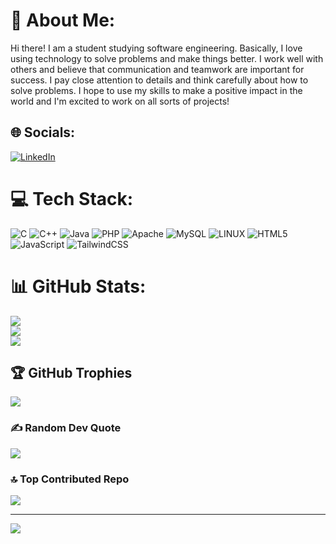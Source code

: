 # 💫 About Me:
Hi there! I am a student studying software engineering. Basically, I love using technology to solve problems and make things better. I work well with others and believe that communication and teamwork are important for success. I pay close attention to details and think carefully about how to solve problems. I hope to use my skills to make a positive impact in the world and I'm excited to work on all sorts of projects!


## 🌐 Socials:
[![LinkedIn](https://img.shields.io/badge/LinkedIn-%230077B5.svg?logo=linkedin&logoColor=white)](https://linkedin.com/in/farhan-islam-shuvro-b69371211) 

# 💻 Tech Stack:
![C](https://img.shields.io/badge/c-%2300599C.svg?style=plastic&logo=c&logoColor=white) ![C++](https://img.shields.io/badge/c++-%2300599C.svg?style=plastic&logo=c%2B%2B&logoColor=white) ![Java](https://img.shields.io/badge/java-%23ED8B00.svg?style=plastic&logo=java&logoColor=white) ![PHP](https://img.shields.io/badge/php-%23777BB4.svg?style=plastic&logo=php&logoColor=white) ![Apache](https://img.shields.io/badge/apache-%23D42029.svg?style=plastic&logo=apache&logoColor=white) ![MySQL](https://img.shields.io/badge/mysql-%2300f.svg?style=plastic&logo=mysql&logoColor=white) ![LINUX](https://img.shields.io/badge/Linux-FCC624?style=plastic&logo=linux&logoColor=black) ![HTML5](https://img.shields.io/badge/html5-%23E34F26.svg?style=plastic&logo=html5&logoColor=white) ![JavaScript](https://img.shields.io/badge/javascript-%23323330.svg?style=plastic&logo=javascript&logoColor=%23F7DF1E) ![TailwindCSS](https://img.shields.io/badge/tailwindcss-%2338B2AC.svg?style=plastic&logo=tailwind-css&logoColor=white)
# 📊 GitHub Stats:
![](https://github-readme-stats.vercel.app/api?username=2753Farhan&theme=radical&hide_border=false&include_all_commits=true&count_private=true)<br/>
![](https://github-readme-streak-stats.herokuapp.com/?user=2753Farhan&theme=radical&hide_border=false)<br/>
![](https://github-readme-stats.vercel.app/api/top-langs/?username=2753Farhan&theme=radical&hide_border=false&include_all_commits=true&count_private=true&layout=compact)

## 🏆 GitHub Trophies
![](https://github-profile-trophy.vercel.app/?username=2753Farhan&theme=juicyfresh&no-frame=false&no-bg=true&margin-w=4)

### ✍️ Random Dev Quote
![](https://quotes-github-readme.vercel.app/api?type=horizontal&theme=radical)

### 🔝 Top Contributed Repo
![](https://github-contributor-stats.vercel.app/api?username=2753Farhan&limit=5&theme=radical&combine_all_yearly_contributions=true)

---
[![](https://visitcount.itsvg.in/api?id=2753Farhan&icon=0&color=0)](https://visitcount.itsvg.in)

<!-- Proudly created with GPRM ( https://gprm.itsvg.in ) -->
